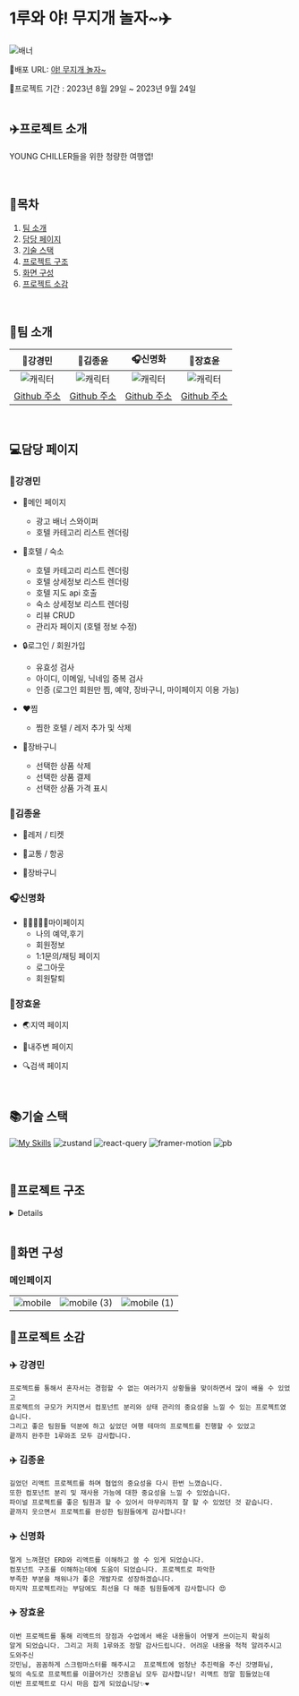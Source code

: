 # 1루와 야! 무지개 놀자~✈️

![배너](https://github.com/FRONTENDSCHOOL6/1st-ComeOn-TripApp/assets/131448929/95375c34-6c3d-4974-99f9-a044fa3052e0)

🔗배포 URL: [야! 무지개 놀자~](https://1st-come-on-trip-app.vercel.app)

📅프로젝트 기간 : 2023년 8월 29일 ~ 2023년 9월 24일  
<br/>

## ✈️프로젝트 소개

YOUNG CHILLER들을 위한 청량한 여행앱!

<br/>

## 🦁목차

1. [팀 소개](#🌈팀-소개)
2. [담당 페이지](#💻담당-페이지)
3. [기술 스택](#📚기술-스택)
4. [프로젝트 구조](#📁프로젝트-구조)
5. [화면 구성](#📱화면-구성)
6. [프로젝트 소감](#💬프로젝트-소감)

<br/>

## 🌈팀 소개

|                             🚌강경민                             |                             🐻김종윤                             |                            🎧️신명화                            |                             🐇장효윤                             |
| :--------------------------------------------------------------: | :--------------------------------------------------------------: | :-------------------------------------------------------------: | :--------------------------------------------------------------: |
| ![캐릭터](https://avatars.githubusercontent.com/u/131448929?v=4) | ![캐릭터](https://avatars.githubusercontent.com/u/130979302?v=4) | ![캐릭터](https://avatars.githubusercontent.com/u/73214037?v=4) | ![캐릭터](https://avatars.githubusercontent.com/u/101866872?v=4) |
|            [Github 주소](https://github.com/minomad)             |            [Github 주소](https://github.com/whddbsl)             |         [Github 주소](https://github.com/MyoungHwaShin)         |             [Github 주소](https://github.com/HYHYJ)              |

<br/>

## 💻담당 페이지

### 🚌강경민

- 🌈메인 페이지

  - 광고 배너 스와이퍼
  - 호텔 카테고리 리스트 렌더링

- 🏨호텔 / 숙소

  - 호텔 카테고리 리스트 렌더링
  - 호텔 상세정보 리스트 렌더링
  - 호텔 지도 api 호출
  - 숙소 상세정보 리스트 렌더링
  - 리뷰 CRUD
  - 관리자 페이지 (호텔 정보 수정)

- 🔒로그인 / 회원가입

  - 유효성 검사
  - 아이디, 이메일, 닉네임 중복 검사
  - 인증 (로그인 회원만 찜, 예약, 장바구니, 마이페이지 이용 가능)

- ❤️찜

  - 찜한 호텔 / 레저 추가 및 삭제

- 🔖장바구니
  - 선택한 상품 삭제
  - 선택한 상품 결제
  - 선택한 상품 가격 표시

### 🐻김종윤

- 🎡레저 / 티켓

- 🚐교통 / 항공

- 🔖장바구니

### 🎧️신명화

- 👨🏿‍🤝‍👨🏼마이페이지
  - 나의 예약,후기
  - 회원정보
  - 1:1문의/채팅 페이지
  - 로그아웃
  - 회원탈퇴

### 🐇장효윤

- 🌏지역 페이지

- 🧭내주변 페이지

- 🔍검색 페이지

<br/>

## 📚기술 스택

[![My Skills](https://skillicons.dev/icons?i=html,css,tailwind,javascript,react,vite,vercel,git,github,figma)](https://skillicons.dev)
![zustand](https://github.com/FRONTENDSCHOOL6/1st-ComeOn-TripApp/assets/131448929/0f5f178b-381c-44de-8f5f-7ec6ce1045c9)
![react-query](https://github.com/FRONTENDSCHOOL6/1st-ComeOn-TripApp/assets/131448929/3b6bfa41-463d-4c22-9b5f-4ca215b7c767)
![framer-motion](https://github.com/FRONTENDSCHOOL6/1st-ComeOn-TripApp/assets/131448929/eca9548d-af1d-4de3-b5c3-2313c9cac184)
![pb](https://github.com/FRONTENDSCHOOL6/1st-ComeOn-TripApp/assets/131448929/75b04053-0d9f-42bb-b88c-b50b52c5e6f7)

<br/>

## 📁프로젝트 구조

<details>

```
📦src
 ├─📂api
 │  └📜usePocketData.js
 ├─📂components
 │  ├─📜AroundList.jsx
 │  ├─📜AroundMap.jsx
 │  ├─📜Button.jsx
 │  ├─📜CartController.jsx
 │  ├─📜Category.jsx
 │  ├─📜CustomDate.jsx
 │  ├─📜Entertainment.jsx
 │  ├─📜Exhibition.jsx
 │  ├─📜Form.jsx
 │  ├─📜Guest.jsx
 │  ├─📜Header.jsx
 │  ├─📜Hotel.jsx
 │  ├─📜HotelInfoCategory.jsx
 │  ├─📜HotelIntro.jsx
 │  ├─📜HotelList.jsx
 │  ├─📜HotelReviewEdit.jsx
 │  ├─📜HotelService.jsx
 │  ├─📜Input.jsx
 │  ├─📜Kakao.jsx
 │  ├─📜LeisureBrand.jsx
 │  ├─📜LeisureButton.jsx
 │  ├─📜LeisureCategory.jsx
 │  ├─📜LeisureInfoCategory.jsx
 │  ├─📜LeisureLink.jsx
 │  ├─📜LeisureProduct.jsx
 │  ├─📜LeisureProductInfo.jsx
 │  ├─📜LocationChoice.jsx
 │  ├─📜LocationMap.jsx
 │  ├─📜LocationSideButton.jsx
 │  ├─📜LocationSideButtonList.jsx
 │  ├─📜MetaTag.jsx
 │  ├─📜MyBasicButton.jsx
 │  ├─📜MyChatMessage.jsx
 │  ├─📜MyCircleProfile.jsx
 │  ├─📜MyForm.jsx
 │  ├─📜MyInput.jsx
 │  ├─📜MyList.jsx
 │  ├─📜MyNewQna.jsx
 │  ├─📜MyQnaTemplate.jsx
 │  ├─📜MySelecModal.jsx
 │  ├─📜NumberOfPeople.jsx
 │  ├─📜SearchFavorite.jsx
 │  ├─📜SearchHotel.jsx
 │  ├─📜SearchLeisure.jsx
 │  ├─📜SearchRecent.jsx
 │  ├─📜SearchResult.jsx
 │  ├─📜SearchTraffic.jsx
 │  ├─📜SelectModal.jsx
 │  ├─📜Spinner.jsx
 │  ├─📜TrafficCategory.jsx
 │  ├─📜TrafficReserveButton.jsx
 │  ├─📜WishCart.jsx
 │  └─📜WishList.jsx
 ├─📂Hook
 │  └─📜useStorage.js
 ├─📂layout
 │  ├─📜Navigation.jsx
 │  └─📜RootLayout.jsx
 ├─📂pages
 │  ├─📜AirlinePage.jsx
 │  ├─📜AppInstallPage.jsx
 │  ├─📜AroundPage.jsx
 │  ├─📜BookingPage.jsx
 │  ├─📜CartPage.jsx
 │  ├─📜ExhibitionDetailPage.jsx
 │  ├─📜FindPage.jsx
 │  ├─📜HotelDetailPage.jsx
 │  ├─📜HotelPage.jsx
 │  ├─📜HotelReviewPage.jsx
 │  ├─📜HotelRoomDetailPage.jsx
 │  ├─📜HotelRoomPage.jsx
 │  ├─📜LeisureBrandPage.jsx
 │  ├─📜LeisureDetailPage.jsx
 │  ├─📜LeisureListPage.jsx
 │  ├─📜LeisurePage.jsx
 │  ├─📜LeisureThemePage.jsx
 │  ├─📜LocationDetailPage.jsx
 │  ├─📜LocationPage.jsx
 │  ├─📜MainPage.jsx
 │  ├─📜MyBookingDetailPage.jsx
 │  ├─📜MyBookingPage.jsx
 │  ├─📜MyChatPage.jsx
 │  ├─📜MyInfoChangePage.jsx
 │  ├─📜MyInfoPage.jsx
 │  ├─📜MyNewQnaPage.jsx
 │  ├─📜MyPage.jsx
 │  ├─📜MyQnaDetailPage.jsx
 │  ├─📜MyQnaPage.jsx
 │  ├─📜MyReviewPage.jsx
 │  ├─📜MyWithdrawalPage.jsx
 │  ├─📜SearchDetailPage.jsx
 │  ├─📜SearchPage.jsx
 │  ├─📜SignInPage.jsx
 │  ├─📜SignUpPage.jsx
 │  ├─📜TrafficCarDetailPage.jsx
 │  ├─📜TrafficCarPage.jsx
 │  ├─📜TrafficDetailPage.jsx
 │  ├─📜TrafficPage.jsx
 │  ├─📜TrafficTrainPage.jsx
 │  └─📜WishPage.jsx
 ├─📂store
 │  ├─📜middleware.js
 │  ├─📜useAuthStore.js
 │  └─📜zustand.js
 ├─📂styles
 │  └─📜tailwind.css
 ├─📂utils
 │  ├─📜debounce.js
 │  ├─📜getPbImageURL.js
 │  ├─📜numberWithComma.js
 │  ├─📜regEx.js
 │  └─📜ScrollToTop.js
 ├─📜App.jsx
 ├─📜main.jsx
 └─📜routes.jsx
```

</details>

<br/>

## 📱화면 구성

### 메인페이지

|                                                                                                                        |                                                                                                                            |                                                                                                                            |
| :--------------------------------------------------------------------------------------------------------------------: | :------------------------------------------------------------------------------------------------------------------------: | :------------------------------------------------------------------------------------------------------------------------: |
| ![mobile](https://github.com/FRONTENDSCHOOL6/1st-ComeOn-TripApp/assets/131448929/d53679ab-e0b7-4008-a8bf-06f3834d6e67) | ![mobile (3)](https://github.com/FRONTENDSCHOOL6/1st-ComeOn-TripApp/assets/131448929/51fe19d9-2306-4ddd-a2a8-83cc5d080049) | ![mobile (1)](https://github.com/FRONTENDSCHOOL6/1st-ComeOn-TripApp/assets/131448929/1fc957e4-0903-43f7-854c-cc1921595551) |

###

## 💬프로젝트 소감

### ✈️ 강경민

```
프로젝트를 통해서 혼자서는 경험할 수 없는 여러가지 상황들을 맞이하면서 많이 배울 수 있었고
프로젝트의 규모가 커지면서 컴포넌트 분리와 상태 관리의 중요성을 느낄 수 있는 프로젝트였습니다.
그리고 좋은 팀원들 덕분에 하고 싶었던 여행 테마의 프로젝트를 진행할 수 있었고 
끝까지 완주한 1루와조 모두 감사합니다.
```

### ✈️ 김종윤

```
길었던 리액트 프로젝트를 하며 협업의 중요성을 다시 한번 느꼈습니다. 
또한 컴포넌트 분리 및 재사용 가능에 대한 중요성을 느낄 수 있었습니다. 
파이널 프로젝트를 좋은 팀원과 할 수 있어서 마무리까지 잘 할 수 있었던 것 같습니다. 
끝까지 웃으면서 프로젝트를 완성한 팀원들에게 감사합니다!
```

### ✈️ 신명화

```
멀게 느껴졌던 ERD와 리액트를 이해하고 쓸 수 있게 되었습니다.
컴포넌트 구조를 이해하는데에 도움이 되었습니다. 프로젝트로 파악한
부족한 부분을 채워나가 좋은 개발자로 성장하겠습니다.
마지막 프로젝트라는 부담에도 최선을 다 해준 팀원들에게 감사합니다 😍
```

### ✈️ 장효윤

```
이번 프로젝트를 통해 리액트의 장점과 수업에서 배운 내용들이 어떻게 쓰이는지 확실히
알게 되었습니다. 그리고 저희 1루와조 정말 감사드립니다. 어려운 내용을 척척 알려주시고 도와주신
갓민님, 꼼꼼하게 스크럼마스터를 해주시고  프로젝트에 엄청난 추진력을 주신 갓명화님,
빛의 속도로 프로젝트를 이끌어가신 갓종윤님 모두 감사합니당! 리액트 정말 힘들었는데
이번 프로젝트로 다시 마음 잡게 되었습니당✨❤️
```
